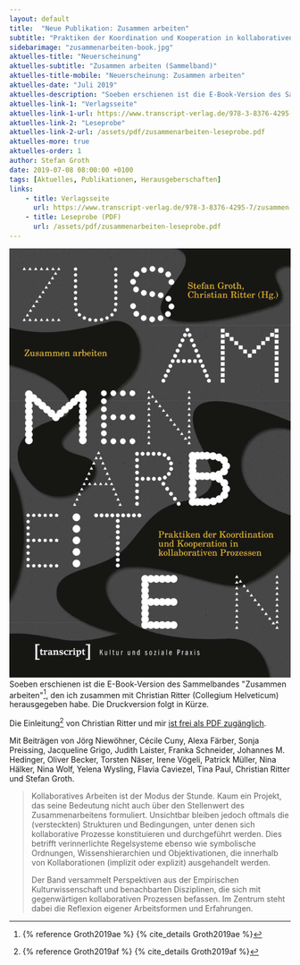 ```yaml
---
layout: default
title:  "Neue Publikation: Zusammen arbeiten"
subtitle: "Praktiken der Koordination und Kooperation in kollaborativen Prozessen"
sidebarimage: "zusammenarbeiten-book.jpg"
aktuelles-title: "Neuerscheinung"
aktuelles-subtitle: "Zusammen arbeiten (Sammelband)"
aktuelles-title-mobile: "Neuerscheinung: Zusammen arbeiten"
aktuelles-date: "Juli 2019"
aktuelles-description: "Soeben erschienen ist die E-Book-Version des Sammelbandes Zusammen arbeiten, den ich zusammen mit Christian Ritter (Collegium Helveticum) herausgegeben habe. Die Druckversion folgt in Kürze."
aktuelles-link-1: "Verlagsseite"
aktuelles-link-1-url: https://www.transcript-verlag.de/978-3-8376-4295-7/zusammen-arbeiten/
aktuelles-link-2: "Leseprobe"
aktuelles-link-2-url: /assets/pdf/zusammenarbeiten-leseprobe.pdf
aktuelles-more: true
aktuelles-order: 1
author: Stefan Groth
date: 2019-07-08 08:00:00 +0100
tags: [Aktuelles, Publikationen, Herausgeberschaften]
links:
    - title: Verlagsseite
      url: https://www.transcript-verlag.de/978-3-8376-4295-7/zusammen-arbeiten/
    - title: Leseprobe (PDF)
      url: /assets/pdf/zusammenarbeiten-leseprobe.pdf
---
```

![Cover Zusammen arbeiten](/assets/img/zusammenarbeiten-book.jpg "Cover Zusammen Arbeiten") Soeben erschienen ist die E-Book-Version des Sammelbandes "Zusammen arbeiten"[^1], den ich zusammen mit Christian Ritter (Collegium Helveticum) herausgegeben habe. Die Druckversion folgt in Kürze.

Die Einleitung[^2] von Christian Ritter und mir [ist frei als PDF zugänglich](/assets/pdf/zusammenarbeiten-leseprobe.pdf).

Mit Beiträgen von Jörg Niewöhner, Cécile Cuny, Alexa Färber, Sonja Preissing, Jacqueline Grigo, Judith Laister, Franka Schneider, Johannes M. Hedinger, Oliver Becker, Torsten Näser, Irene Vögeli, Patrick Müller, Nina Hälker, Nina Wolf, Yelena Wysling, Flavia Caviezel, Tina Paul, Christian Ritter und Stefan Groth.

> Kollaboratives Arbeiten ist der Modus der Stunde. Kaum ein Projekt, das seine Bedeutung nicht auch über den Stellenwert des Zusammenarbeitens formuliert. Unsichtbar bleiben jedoch oftmals die (versteckten) Strukturen und Bedingungen, unter denen sich kollaborative Prozesse konstituieren und durchgeführt werden. Dies betrifft verinnerlichte Regelsysteme ebenso wie symbolische Ordnungen, Wissenshierarchien und Objektivationen, die innerhalb von Kollaborationen (implizit oder explizit) ausgehandelt werden.
>   
> Der Band versammelt Perspektiven aus der Empirischen Kulturwissenschaft und benachbarten Disziplinen, die sich mit gegenwärtigen kollaborativen Prozessen befassen. Im Zentrum steht dabei die Reflexion eigener Arbeitsformen und Erfahrungen.

[^1]: {% reference Groth2019ae %} {% cite_details Groth2019ae %}
[^2]: {% reference Groth2019af %} {% cite_details Groth2019af %}

